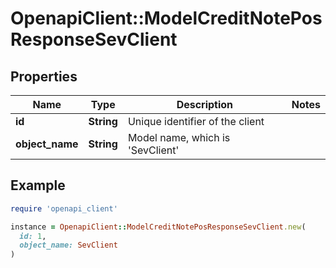 # OpenapiClient::ModelCreditNotePosResponseSevClient

## Properties

| Name | Type | Description | Notes |
| ---- | ---- | ----------- | ----- |
| **id** | **String** | Unique identifier of the client |  |
| **object_name** | **String** | Model name, which is &#39;SevClient&#39; |  |

## Example

```ruby
require 'openapi_client'

instance = OpenapiClient::ModelCreditNotePosResponseSevClient.new(
  id: 1,
  object_name: SevClient
)
```

